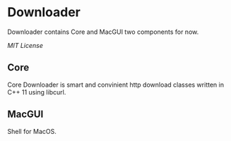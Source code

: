 # Downloader

Downloader contains Core and MacGUI two components for now.

*MIT License*

## Core

Core Downloader is smart and convinient http download classes written in C++ 11 using libcurl.

## MacGUI

Shell for MacOS.
